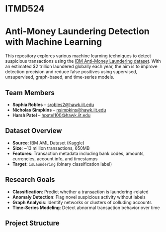 # ITMD524
# Anti-Money Laundering Detection with Machine Learning

This repository explores various machine learning techniques to detect suspicious transactions using the [IBM Anti-Money Laundering dataset](https://www.kaggle.com/datasets/ealtman2019/ibm-transactions-for-anti-money-laundering-aml). With an estimated $2 trillion laundered globally each year, the aim is to improve detection precision and reduce false positives using supervised, unsupervised, graph-based, and time-series models.

## Team Members

- **Sophia Robles** – srobles2@hawk.iit.edu  
- **Nicholas Simpkins** – nsimpkins@hawk.iit.edu  
- **Harsh Patel** – hpatel100@hawk.iit.edu  

## Dataset Overview

- **Source**: IBM AML Dataset (Kaggle)
- **Size**: ~13 million transactions, 650MB
- **Features**: Transaction metadata including bank codes, amounts, currencies, account info, and timestamps
- **Target**: `isLaundering` (binary classification label)

## Research Goals

- **Classification**: Predict whether a transaction is laundering-related
- **Anomaly Detection**: Flag novel suspicious activity without labels
- **Graph Analysis**: Identify networks or clusters of colluding accounts
- **Time-Series Modeling**: Detect abnormal transaction behavior over time

## Project Structure

